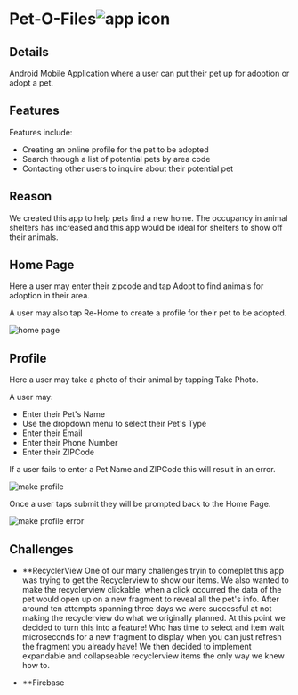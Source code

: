 # Pet-O-Files![app icon](./.github/readme-images/app_logo.png) 

## Details
Android Mobile Application where a user can put their pet up for adoption or adopt a pet. 

## Features

Features include:
* Creating an online profile for the pet to be adopted
* Search through a list of potential pets by area code
* Contacting other users to inquire about their potential pet

## Reason
We created this app to help pets find a new home. The occupancy in animal shelters has increased and this
app would be ideal for shelters to show off their animals. 

## Home Page

Here a user may enter their zipcode and tap Adopt to find animals for adoption in their area.

A user may also tap Re-Home to create a profile for their pet to be adopted.

![home page](./.github/readme-images/home_page.jpg)

## Profile

Here a user may take a photo of their animal by tapping Take Photo.

A user may:
* Enter their Pet's Name
* Use the dropdown menu to select their Pet's Type
* Enter their Email
* Enter their Phone Number
* Enter their ZIPCode

If a user fails to enter a Pet Name and ZIPCode this will result in an error.

![make profile](./.github/readme-images/make_profile.jpg)

Once a user taps submit they will be prompted back to the Home Page.

![make profile error](./.github/readme-images/make_profile_error.jpg)

## Challenges

* **RecyclerView
One of our many challenges tryin to comeplet this app was trying to get the Recyclerview to show our items. We also wanted to make the recyclerview clickable, when a click occurred the data of the pet would open up on a new fragment to reveal all the pet's info. After around ten attempts spanning three days we were successful at not making the recyclerview do what we originally planned. At this point we decided to turn this into a feature! Who has time to select and item wait microseconds for a new fragment to display when you can just refresh the fragment you already have! We then decided to implement expandable and collapseable recyclerview items the only way we knew how to.

* **Firebase



